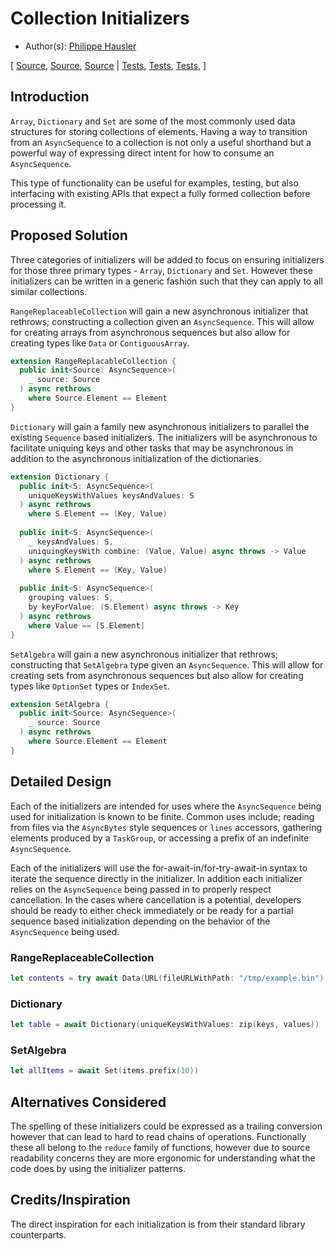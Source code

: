 # Collection Initializers

* Author(s): [Philippe Hausler](https://github.com/phausler)

[
[Source](https://github.com/apple/swift-async-algorithms/blob/main/Sources/AsyncAlgorithms/Dictionary.swift),
[Source](https://github.com/apple/swift-async-algorithms/blob/main/Sources/AsyncAlgorithms/RangeReplaceableCollection.swift),
[Source](https://github.com/apple/swift-async-algorithms/blob/main/Sources/AsyncAlgorithms/SetAlgebra.swift) |
[Tests](https://github.com/apple/swift-async-algorithms/blob/main/Tests/AsyncAlgorithmsTests/TestDictionary.swift),
[Tests](https://github.com/apple/swift-async-algorithms/blob/main/Tests/AsyncAlgorithmsTests/TestRangeReplacableCollection.swift),
[Tests](https://github.com/apple/swift-async-algorithms/blob/main/Tests/AsyncAlgorithmsTests/TestSetAlgebra.swift),
]


## Introduction

`Array`, `Dictionary` and `Set` are some of the most commonly used data structures for storing collections of elements. Having a way to transition from an `AsyncSequence` to a collection is not only a useful shorthand but a powerful way of expressing direct intent for how to consume an `AsyncSequence`.

This type of functionality can be useful for examples, testing, but also interfacing with existing APIs that expect a fully formed collection before processing it.

## Proposed Solution

Three categories of initializers will be added to focus on ensuring initializers for those three primary types - `Array`, `Dictionary` and `Set`. However these initializers can be written in a generic fashion such that they can apply to all similar collections.

`RangeReplaceableCollection` will gain a new asynchronous initializer that rethrows; constructing a collection given an `AsyncSequence`. This will allow for creating arrays from asynchronous sequences but also allow for creating types like `Data` or `ContiguousArray`.

```swift
extension RangeReplacableCollection {
  public init<Source: AsyncSequence>(
    _ source: Source
  ) async rethrows 
    where Source.Element == Element
}
```

`Dictionary` will gain a family new asynchronous initializers to parallel the existing `Sequence` based initializers. The initializers will be asynchronous to facilitate uniquing keys and other tasks that may be asynchronous in addition to the asynchronous initialization of the dictionaries.

```swift
extension Dictionary {
  public init<S: AsyncSequence>(
    uniqueKeysWithValues keysAndValues: S
  ) async rethrows 
    where S.Element == (Key, Value)
    
  public init<S: AsyncSequence>(
    _ keysAndValues: S, 
    uniquingKeysWith combine: (Value, Value) async throws -> Value
  ) async rethrows
    where S.Element == (Key, Value)
    
  public init<S: AsyncSequence>(
    grouping values: S, 
    by keyForValue: (S.Element) async throws -> Key
  ) async rethrows
    where Value == [S.Element]
}
```

`SetAlgebra` will gain a new asynchronous initializer that  rethrows; constructing that `SetAlgebra` type given an `AsyncSequence`. This will allow for creating sets from asynchronous sequences but also allow for creating types like `OptionSet` types or `IndexSet`.

```swift
extension SetAlgebra {
  public init<Source: AsyncSequence>(
    _ source: Source
  ) async rethrows
    where Source.Element == Element
}
```

## Detailed Design

Each of the initializers are intended for uses where the `AsyncSequence` being used for initialization is known to be finite. Common uses include; reading from files via the `AsyncBytes` style sequences or `lines` accessors, gathering elements produced by a `TaskGroup`, or accessing a prefix of an indefinite `AsyncSequence`. 

Each of the initializers will use the for-await-in/for-try-await-in syntax to iterate the sequence directly in the initializer. In addition each initializer relies on the `AsyncSequence` being passed in to properly respect cancellation. In the cases where cancellation is a potential, developers should be ready to either check immediately or be ready for a partial sequence based initialization depending on the behavior of the `AsyncSequence` being used. 

### RangeReplaceableCollection

```swift
let contents = try await Data(URL(fileURLWithPath: "/tmp/example.bin").resourceBytes)
```

### Dictionary

```swift
let table = await Dictionary(uniqueKeysWithValues: zip(keys, values))
```

### SetAlgebra

```swift
let allItems = await Set(items.prefix(10))
```

## Alternatives Considered

The spelling of these initializers could be expressed as a trailing conversion however that can lead to hard to read chains of operations. Functionally these all belong to the `reduce` family of functions, however due to source readability concerns they are more ergonomic for understanding what the code does by using the initializer patterns.

## Credits/Inspiration

The direct inspiration for each initialization is from their standard library counterparts. 

